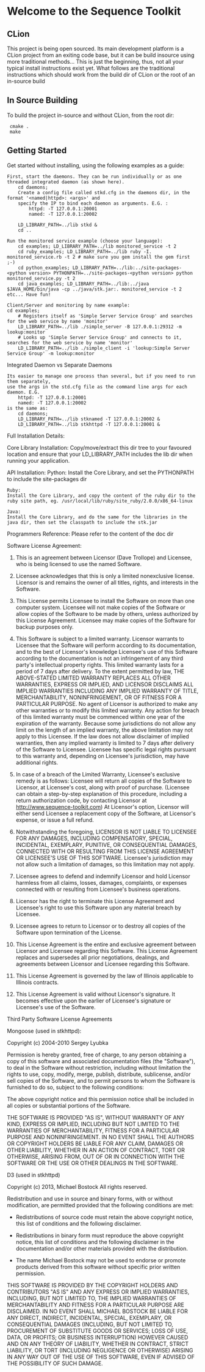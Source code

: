 # Welcome to the Sequence Toolkit

## CLion
This project is being open sourced. Its main development platform is a CLion project from an exiting code base,
but it can be build insource using more traditional methods...  This is just the beginning,
thus, not all your typical install instructions exist yet. What follows are the traditional instructions which
should work from the build dir of CLion or the root of an in-source build

## In Source Building

To build the project in-source and without CLion, from the root dir:

```
 cmake .
 make
```



## Getting Started

Get started without installing, using the following examples as a guide:

	First, start the daemons. They can be run individually or as one threaded integrated daemon (as shown here).
		cd daemons;
		Create a config file called stkd.cfg in the daemons dir, in the format '<named|httpd>: <args>' and
		specify the IP to bind each daemon as arguments. E.G. :
			httpd: -T 127.0.0.1:20001
			named: -T 127.0.0.1:20002

		LD_LIBRARY_PATH=../lib stkd &
		cd ..

	Run the monitored service example (choose your language):
		cd examples; LD_LIBRARY_PATH=../lib monitored_service -t 2
		cd ruby_examples; LD_LIBRARY_PATH=../lib ruby -I. monitored_service.rb -t 2 # make sure you gem install the gem first ;-)
		cd python_examples; LD_LIBRARY_PATH=../lib:../site-packages-<python version> PYTHONPATH=../site-packages-<python version> python monitored_service.py -t 2
		cd java_examples; LD_LIBRARY_PATH=../lib:../java $JAVA_HOME/bin/java -cp ../java/stk.jar:. monitored_service -t 2
	etc... Have fun!

	Client/Server and monitoring by name example:
	cd examples;
		# Registers itself as 'Simple Server Service Group' and searches for the web service by name 'monitor'
		LD_LIBRARY_PATH=../lib ./simple_server -B 127.0.0.1:29312 -m lookup:monitor
		# Looks up 'Simple Server Service Group' and connects to it, searches for the web service by name 'monitor'
		LD_LIBRARY_PATH=../lib ./simple_client -i 'lookup:Simple Server Service Group' -m lookup:monitor

Integrated Daemon vs Separate Daemons

	Its easier to manage one process than several, but if you need to run them separately,
	use the args in the std.cfg file as the command line args for each daemon. E.G.
		httpd: -T 127.0.0.1:20001
		named: -T 127.0.0.1:20002
	is the same as:
		cd daemons;
		LD_LIBRARY_PATH=../lib stknamed -T 127.0.0.1:20002 &
		LD_LIBRARY_PATH=../lib stkhttpd -T 127.0.0.1:20001 &

Full Installation Details:

Core Library Installation:
	Copy/move/extract this dir tree to your favoured location and ensure that your LD_LIBRARY_PATH includes the lib dir when running your application.

API Installation:
	Python:
	Install the Core Library, and set the PYTHONPATH to include the site-packages dir

	Ruby:
	Install the Core Library, and copy the content of the ruby dir to the ruby site path, eg. /usr/local/lib/ruby/site_ruby/2.0.0/x86_64-linux

	Java:
	Install the Core Library, and do the same for the libraries in the java dir, then set the classpath to include the stk.jar

Programmers Reference:
	Please refer to the content of the doc dir

Software License Agreement:

1. This is an agreement between Licensor (Dave Trollope) and Licensee, who is being licensed to use the named Software.

2. Licensee acknowledges that this is only a limited nonexclusive license. Licensor is and remains the owner of all titles, rights, and interests in the Software.

3. This License permits Licensee to install the Software on more than one computer system. Licensee will not make copies of the Software or allow copies of the Software to be made by others, unless authorized by this License Agreement. Licensee may make copies of the Software for backup purposes only.

4. This Software is subject to a limited warranty. Licensor warrants to Licensee that the Software will perform according to its documentation, and to the best of Licensor's knowledge Licensee's use of this Software according to the documentation is not an infringement of any third party's intellectual property rights. This limited warranty lasts for a period of 7 days after delivery. To the extent permitted by law, THE ABOVE-STATED LIMITED WARRANTY REPLACES ALL OTHER WARRANTIES, EXPRESS OR IMPLIED, AND LICENSOR DISCLAIMS ALL IMPLIED WARRANTIES INCLUDING ANY IMPLIED WARRANTY OF TITLE, MERCHANTABILITY, NONINFRINGEMENT, OR OF FITNESS FOR A PARTICULAR PURPOSE. No agent of Licensor is authorized to make any other warranties or to modify this limited warranty. Any action for breach of this limited warranty must be commenced within one year of the expiration of the warranty. Because some jurisdictions do not allow any limit on the length of an implied warranty, the above limitation may not apply to this Licensee. If the law does not allow disclaimer of implied warranties, then any implied warranty is limited to 7 days after delivery of the Software to Licensee. Licensee has specific legal rights pursuant to this warranty and, depending on Licensee's jurisdiction, may have additional rights.

5. In case of a breach of the Limited Warranty, Licensee's exclusive remedy is as follows: Licensee will return all copies of the Software to Licensor, at Licensee's cost, along with proof of purchase. (Licensee can obtain a step-by-step explanation of this procedure, including a return authorization code, by contacting Licensor at http://www.sequence-toolkit.com) At Licensor's option, Licensor will either send Licensee a replacement copy of the Software, at Licensor's expense, or issue a full refund.

6. Notwithstanding the foregoing, LICENSOR IS NOT LIABLE TO LICENSEE FOR ANY DAMAGES, INCLUDING COMPENSATORY, SPECIAL, INCIDENTAL, EXEMPLARY, PUNITIVE, OR CONSEQUENTIAL DAMAGES, CONNECTED WITH OR RESULTING FROM THIS LICENSE AGREEMENT OR LICENSEE'S USE OF THIS SOFTWARE. Licensee's jurisdiction may not allow such a limitation of damages, so this limitation may not apply.

7. Licensee agrees to defend and indemnify Licensor and hold Licensor harmless from all claims, losses, damages, complaints, or expenses connected with or resulting from Licensee's business operations.

8. Licensor has the right to terminate this License Agreement and Licensee's right to use this Software upon any material breach by Licensee.

9. Licensee agrees to return to Licensor or to destroy all copies of the Software upon termination of the License.

10. This License Agreement is the entire and exclusive agreement between Licensor and Licensee regarding this Software. This License Agreement replaces and supersedes all prior negotiations, dealings, and agreements between Licensor and Licensee regarding this Software.

11. This License Agreement is governed by the law of Illinois applicable to Illinois contracts.

12. This License Agreement is valid without Licensor's signature. It becomes effective upon the earlier of Licensee's signature or Licensee's use of the Software.

Third Party Software License Agreements

Mongoose (used in stkhttpd):

Copyright (c) 2004-2010 Sergey Lyubka

Permission is hereby granted, free of charge, to any person obtaining a copy
of this software and associated documentation files (the "Software"), to deal
in the Software without restriction, including without limitation the rights
to use, copy, modify, merge, publish, distribute, sublicense, and/or sell
copies of the Software, and to permit persons to whom the Software is
furnished to do so, subject to the following conditions:

The above copyright notice and this permission notice shall be included in
all copies or substantial portions of the Software.

THE SOFTWARE IS PROVIDED "AS IS", WITHOUT WARRANTY OF ANY KIND, EXPRESS OR
IMPLIED, INCLUDING BUT NOT LIMITED TO THE WARRANTIES OF MERCHANTABILITY,
FITNESS FOR A PARTICULAR PURPOSE AND NONINFRINGEMENT. IN NO EVENT SHALL THE
AUTHORS OR COPYRIGHT HOLDERS BE LIABLE FOR ANY CLAIM, DAMAGES OR OTHER
LIABILITY, WHETHER IN AN ACTION OF CONTRACT, TORT OR OTHERWISE, ARISING FROM,
OUT OF OR IN CONNECTION WITH THE SOFTWARE OR THE USE OR OTHER DEALINGS IN
THE SOFTWARE.

D3 (used in stkhttpd)

Copyright (c) 2013, Michael Bostock
All rights reserved.

Redistribution and use in source and binary forms, with or without
modification, are permitted provided that the following conditions are met:

* Redistributions of source code must retain the above copyright notice, this
  list of conditions and the following disclaimer.

* Redistributions in binary form must reproduce the above copyright notice,
  this list of conditions and the following disclaimer in the documentation
  and/or other materials provided with the distribution.

* The name Michael Bostock may not be used to endorse or promote products
  derived from this software without specific prior written permission.

THIS SOFTWARE IS PROVIDED BY THE COPYRIGHT HOLDERS AND CONTRIBUTORS "AS IS"
AND ANY EXPRESS OR IMPLIED WARRANTIES, INCLUDING, BUT NOT LIMITED TO, THE
IMPLIED WARRANTIES OF MERCHANTABILITY AND FITNESS FOR A PARTICULAR PURPOSE ARE
DISCLAIMED. IN NO EVENT SHALL MICHAEL BOSTOCK BE LIABLE FOR ANY DIRECT,
INDIRECT, INCIDENTAL, SPECIAL, EXEMPLARY, OR CONSEQUENTIAL DAMAGES (INCLUDING,
BUT NOT LIMITED TO, PROCUREMENT OF SUBSTITUTE GOODS OR SERVICES; LOSS OF USE,
DATA, OR PROFITS; OR BUSINESS INTERRUPTION) HOWEVER CAUSED AND ON ANY THEORY
OF LIABILITY, WHETHER IN CONTRACT, STRICT LIABILITY, OR TORT (INCLUDING
NEGLIGENCE OR OTHERWISE) ARISING IN ANY WAY OUT OF THE USE OF THIS SOFTWARE,
EVEN IF ADVISED OF THE POSSIBILITY OF SUCH DAMAGE.
